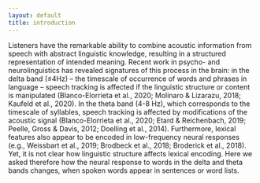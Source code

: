 ```yaml
---
layout: default
title: introduction
---
```

Listeners have the remarkable ability to combine acoustic information from speech with abstract linguistic knowledge, resulting in a structured representation of intended meaning. Recent work in psycho- and neurolinguistics has revealed signatures of this process in the brain: in the delta band (≤4Hz) – the timescale of occurrence of words and phrases in language – speech tracking is affected if the linguistic structure or content is manipulated (Blanco-Elorrieta et al., 2020; Molinaro & Lizarazu, 2018; Kaufeld et al., 2020). In the theta band (4-8 Hz), which corresponds to the timescale of syllables, speech tracking is affected by modifications of the acoustic signal (Blanco-Elorrieta et al., 2020; Etard & Reichenbach, 2019; Peelle, Gross & Davis, 2012; Doelling et al., 2014). Furthermore, lexical features also appear to be encoded in low-frequency neural responses (e.g., Weissbart et al., 2019; Brodbeck et al., 2018; Broderick et al., 2018). Yet, it is not clear how linguistic structure affects lexical encoding. Here we asked therefore how the neural response to words in the delta and theta bands changes, when spoken words appear in sentences or word lists.